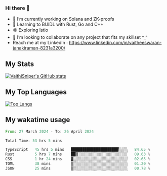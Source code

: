 ### Hi there 👋

- 🔭 I’m currently working on Solana and ZK-proofs
- 📖 Learning to BUIDL with Rust, Go and C++
- 🕸️ Exploring Istio
- 👯 I’m looking to collaborate on any project that fits my skillset ^_^
- Reach me at my LinkedIn : https://www.linkedin.com/in/vaitheeswaran-janakiraman-8231a3200/

## My Stats
[![VaithiSniper's GitHub stats](https://github-readme-stats.vercel.app/api?username=VaithiSniper&hide=stars&theme=radical)](https://github.com/anuraghazra/github-readme-stats)

## My Top Languages

[![Top Langs](https://github-readme-stats.vercel.app/api/top-langs/?username=VaithiSniper&layout=compact)](https://github.com/anuraghazra/github-readme-stats)

## My wakatime usage

<!--START_SECTION:waka-->

```rust
From: 27 March 2024 - To: 26 April 2024

Total Time: 53 hrs 5 mins

TypeScript   45 hrs 5 mins   █████████████████████░░░░   84.65 %
Rust         5 hrs 7 mins    ██▒░░░░░░░░░░░░░░░░░░░░░░   09.63 %
CSS          1 hr 24 mins    ▓░░░░░░░░░░░░░░░░░░░░░░░░   02.65 %
TOML         38 mins         ▒░░░░░░░░░░░░░░░░░░░░░░░░   01.20 %
JSON         25 mins         ▒░░░░░░░░░░░░░░░░░░░░░░░░   00.78 %
```

<!--END_SECTION:waka-->
